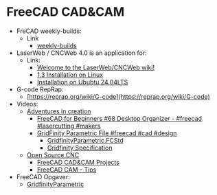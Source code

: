 # FreeCAD CAD&CAM

* FreCAD weekly-builds:
  * Link 
    * [weekly-builds](https://github.com/FreeCAD/FreeCAD-Bundle/releases/tag/weekly-builds)
* LaserWeb / CNCWeb 4.0 is an application for:
  * Link:
    * [Welcome to the LaserWeb/CNCWeb wiki!](https://github.com/LaserWeb/LaserWeb4/wiki)
    * [1.3 Installation on Linux](https://github.com/LaserWeb/LaserWeb4/wiki/1.3-Installation-on-Linux)
    * [Installation on Ububtu 24.04LTS](./LaserWeb4.md)
* G-code RepRap:
  * [https://reprap.org/wiki/G-code](https://reprap.org/wiki/G-code)
* Videos:
  * [Adventures in creation](https://www.youtube.com/@Adventuresincreation)
    * [FreeCAD for Beginners #68 Desktop Organizer - #freecad #lasercutting #makers](https://youtu.be/BXlJ5ayVH6U)
    * [GridFinity Parametric File #freecad #cad #design](https://youtu.be/rAv9zGpiyvw)
      * [GridfinityParametric.FCStd](https://www.patreon.com/file?h=110641395&i=20245299)
      * [Gridfinity Specification](https://www.printables.com/model/417152-gridfinity-specification)
  * [Open Source CNC](https://www.youtube.com/@opensourcecnc/playlists)
    * [FreeCAD CAD&CAM Projects](https://www.youtube.com/playlist?list=PLaUEbWaf2rhQxARGQDp2LS-lfciVMdwvu)
    * [FreeCAD CAM - Tips](https://www.youtube.com/playlist?list=PLaUEbWaf2rhQQYlrniWFJNxKmyYmNY8Zv)
* FreeCAD Opgaver:
  * [GridfinityParametric](./GridfinityParametric/README.md)

